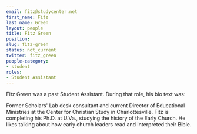 ```yaml
---
email: fitz@studycenter.net
first_name: Fitz
last_name: Green
layout: people
title: Fitz Green
position:
slug: fitz-green
status: not_current
twitter: fitz_green
people-category:
- student
roles:
- Student Assistant
---
```


Fitz Green was a past Student Assistant. During that role, his bio text was:

Former Scholars' Lab desk consultant and current Director of Educational Ministries at the Center for Christian Study in Charlottesville. Fitz is completing his Ph.D. at U.Va., studying the history of the Early Church. He likes talking about how early church leaders read and interpreted their Bible.
